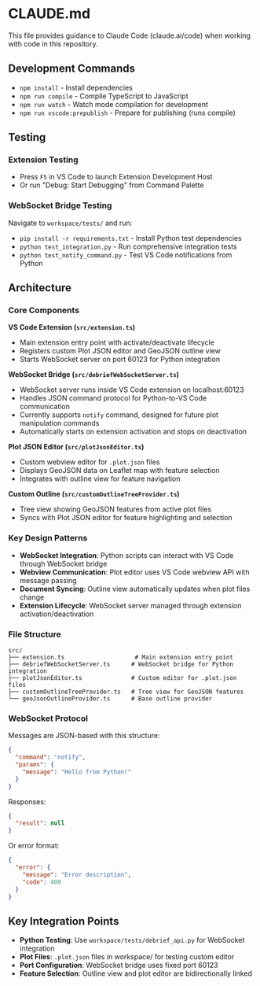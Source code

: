 # CLAUDE.md

This file provides guidance to Claude Code (claude.ai/code) when working with code in this repository.

## Development Commands

- `npm install` - Install dependencies
- `npm run compile` - Compile TypeScript to JavaScript
- `npm run watch` - Watch mode compilation for development
- `npm run vscode:prepublish` - Prepare for publishing (runs compile)

## Testing

### Extension Testing
- Press `F5` in VS Code to launch Extension Development Host
- Or run "Debug: Start Debugging" from Command Palette

### WebSocket Bridge Testing
Navigate to `workspace/tests/` and run:
- `pip install -r requirements.txt` - Install Python test dependencies
- `python test_integration.py` - Run comprehensive integration tests
- `python test_notify_command.py` - Test VS Code notifications from Python

## Architecture

### Core Components

**VS Code Extension (`src/extension.ts`)**
- Main extension entry point with activate/deactivate lifecycle
- Registers custom Plot JSON editor and GeoJSON outline view
- Starts WebSocket server on port 60123 for Python integration

**WebSocket Bridge (`src/debriefWebSocketServer.ts`)**
- WebSocket server runs inside VS Code extension on localhost:60123
- Handles JSON command protocol for Python-to-VS Code communication
- Currently supports `notify` command, designed for future plot manipulation commands
- Automatically starts on extension activation and stops on deactivation

**Plot JSON Editor (`src/plotJsonEditor.ts`)**
- Custom webview editor for `.plot.json` files
- Displays GeoJSON data on Leaflet map with feature selection
- Integrates with outline view for feature navigation

**Custom Outline (`src/customOutlineTreeProvider.ts`)**
- Tree view showing GeoJSON features from active plot files
- Syncs with Plot JSON editor for feature highlighting and selection

### Key Design Patterns

- **WebSocket Integration**: Python scripts can interact with VS Code through WebSocket bridge
- **Webview Communication**: Plot editor uses VS Code webview API with message passing
- **Document Syncing**: Outline view automatically updates when plot files change
- **Extension Lifecycle**: WebSocket server managed through extension activation/deactivation

### File Structure

```
src/
├── extension.ts                    # Main extension entry point
├── debriefWebSocketServer.ts      # WebSocket bridge for Python integration
├── plotJsonEditor.ts              # Custom editor for .plot.json files
├── customOutlineTreeProvider.ts   # Tree view for GeoJSON features
└── geoJsonOutlineProvider.ts      # Base outline provider
```

### WebSocket Protocol

Messages are JSON-based with this structure:
```json
{
  "command": "notify",
  "params": {
    "message": "Hello from Python!"
  }
}
```

Responses:
```json
{
  "result": null
}
```

Or error format:
```json
{
  "error": {
    "message": "Error description",
    "code": 400
  }
}
```

## Key Integration Points

- **Python Testing**: Use `workspace/tests/debrief_api.py` for WebSocket integration
- **Plot Files**: `.plot.json` files in workspace/ for testing custom editor
- **Port Configuration**: WebSocket bridge uses fixed port 60123
- **Feature Selection**: Outline view and plot editor are bidirectionally linked
